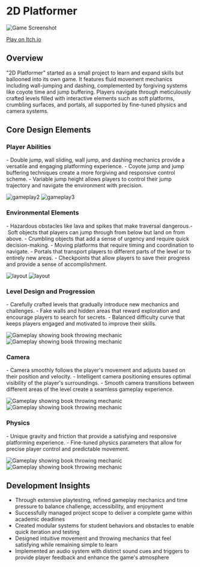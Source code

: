 <div class="page-content">

# 2D Platformer

![Game Screenshot](https://dakillerxd.github.io/portfolio/assets/2d-platformer/main.gif)

[Play on Itch.io]()

<div class="project-card">

## Overview

"2D Platformer" started as a small project to learn and expand skills but ballooned into its own game. It features fluid movement mechanics including wall-jumping and dashing, complemented by forgiving systems like coyote time and jump buffering. Players navigate through meticulously crafted levels filled with interactive elements such as soft platforms, crumbling surfaces, and portals, all supported by fine-tuned physics and camera systems.


</div>
<div class="project-card">
    
## Core Design Elements

### Player Abilities

- Double jump, wall sliding, wall jump, and dashing mechanics provide a versatile and engaging platforming experience.
- Coyote jump and jump buffering techniques create a more forgiving and responsive control scheme.
- Variable jump height allows players to control their jump trajectory and navigate the environment with precision.

<div class="image-gallery">
    <img src="https://dakillerxd.github.io/portfolio/assets/school-these-shits/gameplay2.gif" alt="gameplay2">
    <img src="https://dakillerxd.github.io/portfolio/assets/school-these-shits/gameplay3.gif" alt="gameplay3">
</div>

### Environmental Elements

- Hazardous obstacles like lava and spikes that make traversal dangerous.- Soft objects that players can jump through from below but land on from above.
- Crumbling objects that add a sense of urgency and require quick decision-making.
- Moving platforms that require timing and coordination to navigate.
- Portals that transport players to different parts of the level or to entirely new areas.
- Checkpoints that allow players to save their progress and provide a sense of accomplishment.

<div class="image-gallery">
    <img src="https://dakillerxd.github.io/portfolio/assets/school-these-shits/layout1.png" alt="layout">
    <img src="https://dakillerxd.github.io/portfolio/assets/school-these-shits/layout2.png" alt="layout">
</div>

### Level Design and Progression

- Carefully crafted levels that gradually introduce new mechanics and challenges.
- Fake walls and hidden areas that reward exploration and encourage players to search for secrets.
- Balanced difficulty curve that keeps players engaged and motivated to improve their skills.

<div class="image-gallery">
     <img src="https://dakillerxd.github.io/portfolio/assets/school-these-shits/gameplay1.gif" alt="Gameplay showing book throwing mechanic">
    <img src="https://dakillerxd.github.io/portfolio/assets/school-these-shits/gameplay4.gif" alt="Gameplay showing book throwing mechanic">
</div>


### Camera

- Camera smoothly follows the player's movement and adjusts based on their position and velocity.
- Intelligent camera positioning ensures optimal visibility of the player's surroundings.
- Smooth camera transitions between different areas of the level create a seamless gameplay experience.

<div class="image-gallery">
     <img src="https://dakillerxd.github.io/portfolio/assets/school-these-shits/gameplay1.gif" alt="Gameplay showing book throwing mechanic">
    <img src="https://dakillerxd.github.io/portfolio/assets/school-these-shits/gameplay4.gif" alt="Gameplay showing book throwing mechanic">
</div>

### Physics

- Unique gravity and friction that provide a satisfying and responsive platforming experience.
- Fine-tuned physics parameters that allow for precise player control and predictable movement.

<div class="image-gallery">
     <img src="https://dakillerxd.github.io/portfolio/assets/school-these-shits/gameplay1.gif" alt="Gameplay showing book throwing mechanic">
    <img src="https://dakillerxd.github.io/portfolio/assets/school-these-shits/gameplay4.gif" alt="Gameplay showing book throwing mechanic">
</div>

<div class="project-card">
    
## Development Insights

- Through extensive playtesting, refined gameplay mechanics and time pressure to balance challenge, accessibility, and enjoyment
- Successfully managed project scope to deliver a complete game within academic deadlines
- Created modular systems for student behaviors and obstacles to enable quick iteration and testing
- Designed intuitive movement and throwing mechanics that feel satisfying while remaining simple to learn
- Implemented an audio system with distinct sound cues and triggers to provide player feedback and enhance the game's atmosphere

</div>

